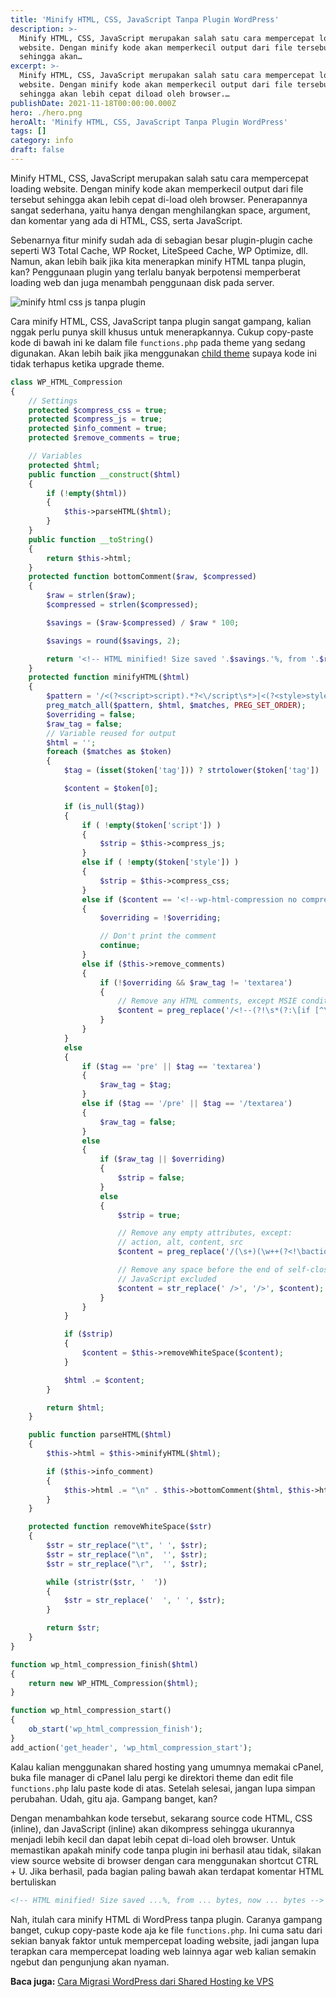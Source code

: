 ```yaml
---
title: 'Minify HTML, CSS, JavaScript Tanpa Plugin WordPress'
description: >-
  Minify HTML, CSS, JavaScript merupakan salah satu cara mempercepat loading
  website. Dengan minify kode akan memperkecil output dari file tersebut
  sehingga akan…
excerpt: >-
  Minify HTML, CSS, JavaScript merupakan salah satu cara mempercepat loading
  website. Dengan minify kode akan memperkecil output dari file tersebut
  sehingga akan lebih cepat diload oleh browser.…
publishDate: 2021-11-18T00:00:00.000Z
hero: ./hero.png
heroAlt: 'Minify HTML, CSS, JavaScript Tanpa Plugin WordPress'
tags: []
category: info
draft: false
---
```


Minify HTML, CSS, JavaScript merupakan salah satu cara mempercepat loading website. Dengan minify kode akan memperkecil output dari file tersebut sehingga akan lebih cepat di-load oleh browser. Penerapannya sangat sederhana, yaitu hanya dengan menghilangkan space, argument, dan komentar yang ada di HTML, CSS, serta JavaScript.

Sebenarnya fitur minify sudah ada di sebagian besar plugin-plugin cache seperti W3 Total Cache, WP Rocket, LiteSpeed Cache, WP Optimize, dll. Namun, akan lebih baik jika kita menerapkan minify HTML tanpa plugin, kan? Penggunaan plugin yang terlalu banyak berpotensi memperberat loading web dan juga menambah penggunaan disk pada server.

![minify html css js tanpa plugin](./images/minify-html-css-js-tanpa-plugin.png)

Cara minify HTML, CSS, JavaScript tanpa plugin sangat gampang, kalian nggak perlu punya skill khusus untuk menerapkannya. Cukup copy-paste kode di bawah ini ke dalam file `functions.php` pada theme yang sedang digunakan. Akan lebih baik jika menggunakan <a href="https://developer.wordpress.org/themes/advanced-topics/child-themes/">child theme</a> supaya kode ini tidak terhapus ketika upgrade theme.

```php
class WP_HTML_Compression
{
	// Settings
	protected $compress_css = true;
	protected $compress_js = true;
	protected $info_comment = true;
	protected $remove_comments = true;

	// Variables
	protected $html;
	public function __construct($html)
	{
		if (!empty($html))
		{
			$this->parseHTML($html);
		}
	}
	public function __toString()
	{
		return $this->html;
	}
	protected function bottomComment($raw, $compressed)
	{
		$raw = strlen($raw);
		$compressed = strlen($compressed);

		$savings = ($raw-$compressed) / $raw * 100;

		$savings = round($savings, 2);

		return '<!-- HTML minified! Size saved '.$savings.'%, from '.$raw.' bytes, now '.$compressed.' bytes -->';
	}
	protected function minifyHTML($html)
	{
		$pattern = '/<(?<script>script).*?<\/script\s*>|<(?<style>style).*?<\/style\s*>|<!(?<comment>--).*?-->|<(?<tag>[\/\w.:-]*)(?:".*?"|\'.*?\'|[^\'">]+)*>|(?<text>((<[^!\/\w.:-])?[^<]*)+)|/si';
		preg_match_all($pattern, $html, $matches, PREG_SET_ORDER);
		$overriding = false;
		$raw_tag = false;
		// Variable reused for output
		$html = '';
		foreach ($matches as $token)
		{
			$tag = (isset($token['tag'])) ? strtolower($token['tag']) : null;

			$content = $token[0];

			if (is_null($tag))
			{
				if ( !empty($token['script']) )
				{
					$strip = $this->compress_js;
				}
				else if ( !empty($token['style']) )
				{
					$strip = $this->compress_css;
				}
				else if ($content == '<!--wp-html-compression no compression-->')
				{
					$overriding = !$overriding;

					// Don't print the comment
					continue;
				}
				else if ($this->remove_comments)
				{
					if (!$overriding && $raw_tag != 'textarea')
					{
						// Remove any HTML comments, except MSIE conditional comments
						$content = preg_replace('/<!--(?!\s*(?:\[if [^\]]+]|<!|>))(?:(?!-->).)*-->/s', '', $content);
					}
				}
			}
			else
			{
				if ($tag == 'pre' || $tag == 'textarea')
				{
					$raw_tag = $tag;
				}
				else if ($tag == '/pre' || $tag == '/textarea')
				{
					$raw_tag = false;
				}
				else
				{
					if ($raw_tag || $overriding)
					{
						$strip = false;
					}
					else
					{
						$strip = true;

						// Remove any empty attributes, except:
						// action, alt, content, src
						$content = preg_replace('/(\s+)(\w++(?<!\baction|\balt|\bcontent|\bsrc)="")/', '$1', $content);

						// Remove any space before the end of self-closing XHTML tags
						// JavaScript excluded
						$content = str_replace(' />', '/>', $content);
					}
				}
			}

			if ($strip)
			{
				$content = $this->removeWhiteSpace($content);
			}

			$html .= $content;
		}

		return $html;
	}

	public function parseHTML($html)
	{
		$this->html = $this->minifyHTML($html);

		if ($this->info_comment)
		{
			$this->html .= "\n" . $this->bottomComment($html, $this->html);
		}
	}

	protected function removeWhiteSpace($str)
	{
		$str = str_replace("\t", ' ', $str);
		$str = str_replace("\n",  '', $str);
		$str = str_replace("\r",  '', $str);

		while (stristr($str, '  '))
		{
			$str = str_replace('  ', ' ', $str);
		}

		return $str;
	}
}

function wp_html_compression_finish($html)
{
	return new WP_HTML_Compression($html);
}

function wp_html_compression_start()
{
	ob_start('wp_html_compression_finish');
}
add_action('get_header', 'wp_html_compression_start');
```

Kalau kalian menggunakan shared hosting yang umumnya memakai cPanel, buka file manager di cPanel lalu pergi ke direktori theme dan edit file `functions.php` lalu paste kode di atas. Setelah selesai, jangan lupa simpan perubahan. Udah, gitu aja. Gampang banget, kan?

Dengan menambahkan kode tersebut, sekarang source code HTML, CSS (inline), dan JavaScript (inline) akan dikompress sehingga ukurannya menjadi lebih kecil dan dapat lebih cepat di-load oleh browser. Untuk memastikan apakah minify code tanpa plugin ini berhasil atau tidak, silakan view source website di browser dengan cara menggunakan shortcut CTRL + U. Jika berhasil, pada bagian paling bawah akan terdapat komentar HTML bertuliskan

```html
<!-- HTML minified! Size saved ...%, from ... bytes, now ... bytes -->
```

Nah, itulah cara minify HTML di WordPress tanpa plugin. Caranya gampang banget, cukup copy-paste kode aja ke file `functions.php`. Ini cuma satu dari sekian banyak faktor untuk mempercepat loading website, jadi jangan lupa terapkan cara mempercepat loading web lainnya agar web kalian semakin ngebut dan pengunjung akan nyaman.

**Baca juga:** [Cara Migrasi WordPress dari Shared Hosting ke VPS](/blog/migrasi-shared-hosting-ke-vps/)
